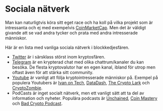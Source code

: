 # Sociala nätverk

Man kan naturligtvis köra sitt eget race och ha koll på vilka projekt som är intressanta och ej med exempelvis [CoinMarketCap](https://coinmarketcap.com/). Men det är väldigt givande att se vad andra tycker och prata med andra intresserade människor.

Här är en lista med vanliga sociala nätverk i blockkedjesfären.

-   [Twitter](https://www.twitter.com) är i särsklass störst inom kryptosfären.
-   [Telegram](https://telegram.org/) är en krypterad chat med olika chattrum/kanaler du kan besöka. De flesta kryptovalutor har en egen kanal, ibland för utrop men oftast även för att stärka sitt community.
-   [Youtube](https://www.youtube.com/) är vanligt att följa kryptointresserade människor på. Exempel på populera Youtubers är [Ivan on Tech](https://www.youtube.com/user/LiljeqvistIvan/featured), [DataDash](https://www.youtube.com/channel/UCCatR7nWbYrkVXdxXb4cGXw/videos), [The Crypto Lark](https://www.youtube.com/user/larksongbird01) och [CryptoZombie](https://www.youtube.com/channel/UCiUnrCUGCJTCC7KjuW493Ww).
-   PodCasts är inget socialt nätverk, men ett vanligt sätt att ta del av information och nyheter. Populära podcasts är [Unchained](https://unchainedpodcast.com/), [Coin Mastery](https://www.coinmastery.com/) och [Bad Crypto Podcast](https://badcryptopodcast.com/).
